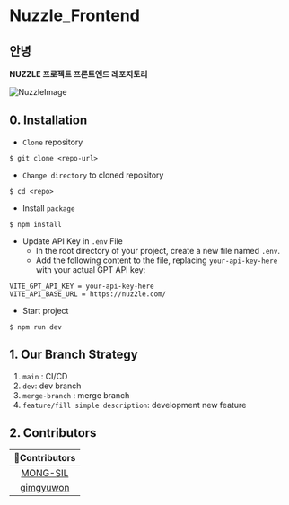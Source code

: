 # Nuzzle_Frontend

## 안녕

**NUZZLE 프로젝트 프론트엔드 레포지토리**

![NuzzleImage](https://github.com/NuzzleTeam/Nuzzle_FrontEnd/blob/main/src/assets/read_me.png)

## <b> 0. Installation </b>

- `Clone` repository

```shell
$ git clone <repo-url>
```

- `Change directory` to cloned repository

```shell
$ cd <repo>
```

- Install `package`

```shell
$ npm install
```

- Update API Key in `.env` File
  - In the root directory of your project, create a new file named `.env`.
  - Add the following content to the file, replacing `your-api-key-here` with your actual GPT API key:

```shell
VITE_GPT_API_KEY = your-api-key-here
VITE_API_BASE_URL = https://nuz2le.com/
```

- Start project

```shell
$ npm run dev
```

## <b> 1. Our Branch Strategy </b>

1. `main` : CI/CD
2. `dev`: dev branch
3. `merge-branch` : merge branch
4. `feature/fill simple description`: development new feature

## <b> 2. Contributors </b>

|              🐾Contributors               |
| :---------------------------------------: |
|  [MONG-SIL](https://github.com/MONG-SIL)  |
| [gimgyuwon](https://github.com/gimgyuwon) |
